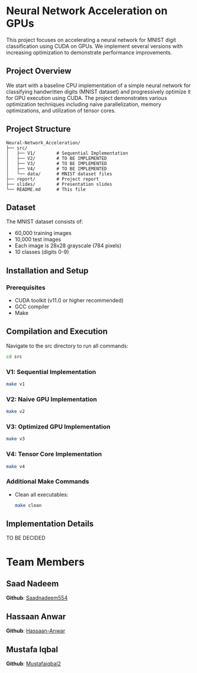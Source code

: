 # Neural Network Acceleration on GPUs

This project focuses on accelerating a neural network for MNIST digit classification using CUDA on GPUs. We implement several versions with increasing optimization to demonstrate performance improvements.

## Project Overview

We start with a baseline CPU implementation of a simple neural network for classifying handwritten digits (MNIST dataset) and progressively optimize it for GPU execution using CUDA. The project demonstrates various optimization techniques including naive parallelization, memory optimizations, and utilization of tensor cores.

## Project Structure

```
Neural-Network_Acceleration/
├── src/
│   ├── V1/        # Sequential Implementation
│   ├── V2/        # TO BE IMPLEMENTED
│   ├── V3/        # TO BE IMPLEMENTED
│   ├── V4/        # TO BE IMPLEMENTED
│   └── data/      # MNIST dataset files
├── report/        # Project report
├── slides/        # Presentation slides
└── README.md      # This file
```

## Dataset

The MNIST dataset consists of:
- 60,000 training images
- 10,000 test images
- Each image is 28x28 grayscale (784 pixels)
- 10 classes (digits 0-9)

## Installation and Setup

### Prerequisites
- CUDA toolkit (v11.0 or higher recommended)
- GCC compiler
- Make

## Compilation and Execution

Navigate to the src directory to run all commands:

```bash
cd src
```

### V1: Sequential Implementation
```bash
make v1
```

### V2: Naive GPU Implementation
```bash
make v2
```

### V3: Optimized GPU Implementation
```bash
make v3
```

### V4: Tensor Core Implementation
```bash
make v4
```

### Additional Make Commands
- Clean all executables:
  ```bash
  make clean
  ```

## Implementation Details
TO BE DECIDED

# Team Members

## Saad Nadeem
**Github**: [Saadnadeem554](https://github.com/saadnadeem554)
## Hassaan Anwar
**Github**: [Hassaan-Anwar](https://github.com/Hassaan-Anwar)
## Mustafa Iqbal
**Github**: [Mustafaiqbal2](https://github.com/mustafaiqbal2)
